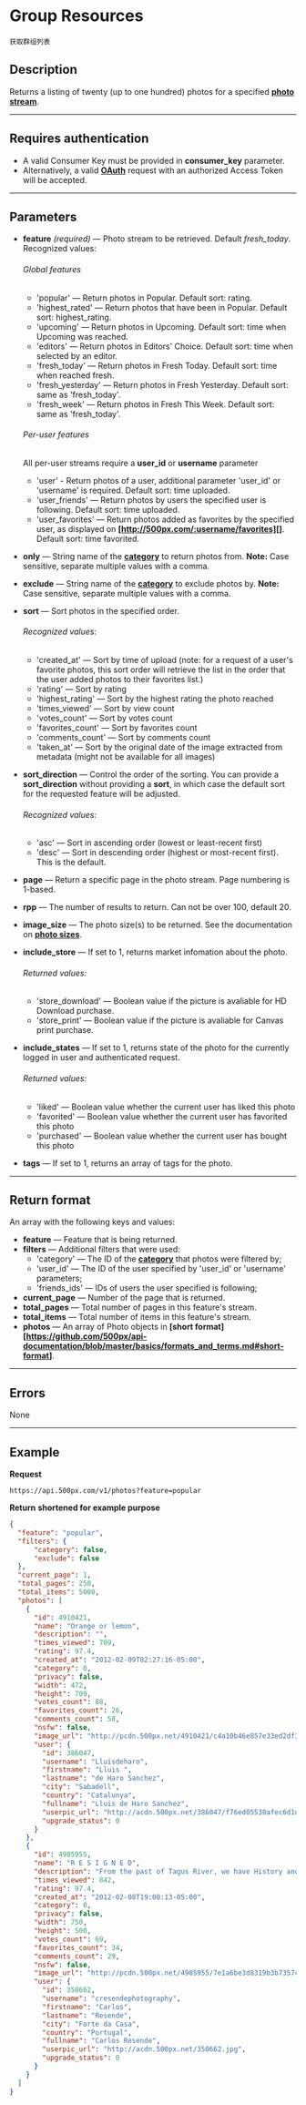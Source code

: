 # Group Resources

    获取群组列表

## Description
Returns a listing of twenty (up to one hundred) photos for a specified **[photo stream][]**.

***

## Requires authentication
* A valid Consumer Key must be provided in **consumer_key** parameter.
* Alternatively, a valid **[OAuth][]** request with an authorized Access Token will be accepted.

***

## Parameters
- **feature** _(required)_ — Photo stream to be retrieved. Default *fresh_today*. Recognized values:
    ###### Global features
    - 'popular' — Return photos in Popular.  Default sort: rating.
    - 'highest_rated' — Return photos that have been in Popular.  Default sort: highest_rating.
    - 'upcoming' — Return photos in Upcoming.  Default sort: time when Upcoming was reached.
    - 'editors' — Return photos in Editors' Choice.  Default sort: time when selected by an editor.
    - 'fresh_today' — Return photos in Fresh Today.  Default sort: time when reached fresh.
    - 'fresh_yesterday' — Return photos in Fresh Yesterday.  Default sort: same as 'fresh_today'.
    - 'fresh_week' — Return photos in Fresh This Week.  Default sort: same as 'fresh_today'.

    ###### Per-user features
    All per-user streams require a **user_id** or **username** parameter

    - 'user' - Return photos of a user, additional parameter 'user_id' or 'username' is required.  Default sort: time uploaded.
    - 'user_friends' — Return photos by users the specified user is following.  Default sort: time uploaded.
    - 'user_favorites' — Return photos added as favorites by the specified user, as displayed on **[http://500px.com/:username/favorites][]**.  Default sort: time favorited.

- **only** — String name of the **[category][]** to return photos from. **Note:** Case sensitive, separate multiple values with a comma.
- **exclude** — String name of the **[category][]** to exclude photos by. **Note:** Case sensitive, separate multiple values with a comma.
- **sort** — Sort photos in the specified order.
    ###### Recognized values:
    - 'created_at' — Sort by time of upload (note: for a request of a user's favorite photos, this sort order will retrieve the list in the order that the user added photos to their favorites list.)
    - 'rating' — Sort by rating
    - 'highest_rating' — Sort by the highest rating the photo reached
    - 'times_viewed' — Sort by view count
    - 'votes_count' — Sort by votes count
    - 'favorites_count' — Sort by favorites count
    - 'comments_count' — Sort by comments count
    - 'taken_at' — Sort by the original date of the image extracted from metadata (might not be available for all images)

- **sort_direction** — Control the order of the sorting.  You can provide a **sort_direction** without providing a **sort**, in which case the default sort for the requested feature will be adjusted.
    ###### Recognized values:
    - 'asc' — Sort in ascending order (lowest or least-recent first)
    - 'desc' — Sort in descending order (highest or most-recent first).  This is the default.

- **page** — Return a specific page in the photo stream. Page numbering is 1-based.
- **rpp** — The number of results to return. Can not be over 100, default 20.
- **image_size** — The photo size(s) to be returned. See the documentation on **[photo sizes][]**.


- **include_store** — If set to 1, returns market infomation about the photo.
    ###### Returned values:
    - 'store_download' — Boolean value if the picture is avaliable for HD Download purchase.
    - 'store_print' — Boolean value if the picture is avaliable for Canvas print purchase.

- **include_states** — If set to 1, returns state of the photo for the currently logged in user and authenticated request.
    ###### Returned values:
    - 'liked' — Boolean value whether the current user has liked this photo
    - 'favorited' — Boolean value whether the current user has favorited this photo
    - 'purchased' — Boolean value whether the current user has bought this photo

- **tags** — If set to 1, returns an array of tags for the photo.

***

## Return format
An array with the following keys and values:

- **feature** — Feature that is being returned.
- **filters** — Additional filters that were used:
    - 'category' — The ID of the **[category][]** that photos were filtered by;
    - 'user_id' — The ID of the user specified by 'user_id' or 'username' parameters;
    - 'friends_ids' — IDs of users the user specified is following;
- **current_page** — Number of the page that is returned.
- **total_pages** — Total number of pages in this feature's stream.
- **total_items** — Total number of items in this feature's stream.
- **photos** — An array of Photo objects in **[short format][https://github.com/500px/api-documentation/blob/master/basics/formats_and_terms.md#short-format]**.

***

## Errors
None

***

## Example
**Request**

    https://api.500px.com/v1/photos?feature=popular

**Return** __shortened for example purpose__
``` json
{
  "feature": "popular",
  "filters": {
      "category": false,
      "exclude": false
  },
  "current_page": 1,
  "total_pages": 250,
  "total_items": 5000,
  "photos": [
    {
      "id": 4910421,
      "name": "Orange or lemon",
      "description": "",
      "times_viewed": 709,
      "rating": 97.4,
      "created_at": "2012-02-09T02:27:16-05:00",
      "category": 0,
      "privacy": false,
      "width": 472,
      "height": 709,
      "votes_count": 88,
      "favorites_count": 26,
      "comments_count": 58,
      "nsfw": false,
      "image_url": "http://pcdn.500px.net/4910421/c4a10b46e857e33ed2df35749858a7e45690dae7/2.jpg",
      "user": {
        "id": 386047,
        "username": "Lluisdeharo",
        "firstname": "Lluis ",
        "lastname": "de Haro Sanchez",
        "city": "Sabadell",
        "country": "Catalunya",
        "fullname": "Lluis de Haro Sanchez",
        "userpic_url": "http://acdn.500px.net/386047/f76ed05530afec6d1d0bd985b98a91ce0ce49049/1.jpg?0",
        "upgrade_status": 0
      }
    },
    {
      "id": 4905955,
      "name": "R E S I G N E D",
      "description": "From the past of Tagus River, we have History and memories, some of them abandoned and disclaimed in their margins ...",
      "times_viewed": 842,
      "rating": 97.4,
      "created_at": "2012-02-08T19:00:13-05:00",
      "category": 0,
      "privacy": false,
      "width": 750,
      "height": 500,
      "votes_count": 69,
      "favorites_count": 34,
      "comments_count": 29,
      "nsfw": false,
      "image_url": "http://pcdn.500px.net/4905955/7e1a6be3d8319b3b7357c6390289b20c16a26111/2.jpg",
      "user": {
        "id": 350662,
        "username": "cresendephotography",
        "firstname": "Carlos",
        "lastname": "Resende",
        "city": "Forte da Casa",
        "country": "Portugal",
        "fullname": "Carlos Resende",
        "userpic_url": "http://acdn.500px.net/350662.jpg",
        "upgrade_status": 0
      }
    }
  ]
}
```

[photo stream]: https://github.com/500px/api-documentation/blob/master/basics/formats_and_terms.md#500px-photo-terms
[OAuth]: https://github.com/500px/api-documentation/tree/master/authentication
[http://500px.com/:username]: http://500px.com/iansobolev
[http://500px.com/:username/following]: http://500px.com/iansobolev/following
[http://500px.com/:username/favorites]: http://500px.com/iansobolev/favorites
[category]: https://github.com/500px/api-documentation/blob/master/basics/formats_and_terms.md#categories
[short format]: https://github.com/500px/api-documentation/blob/master/basics/formats_and_terms.md#short-format-1
[photo sizes]: https://github.com/500px/api-documentation/blob/master/basics/formats_and_terms.md#image-urls-and-image-sizes

